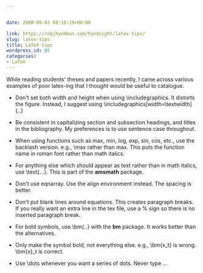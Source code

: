 ```yaml
---


date: 2008-09-03 08:18:19+00:00

link: https://robjhyndman.com/hyndsight/latex-tips/
slug: latex-tips
title: LaTeX tips
wordpress_id: 85
categories:
- LaTeX
---
```


While  reading students' theses and papers recently, I came across various  examples of poor latex-ing that I thought would be useful to catalogue.



	
  * Don't set both width and height when using \includegraphics. It distorts the figure.  Instead, I suggest using \includegraphics[width=\textwidth]{..}

	
  * Be consistent in capitalizing section and subsection  headings, and titles in the bibliography. My preferences is to use  sentence case throughout.

	
  * When using functions such as max, min, log, exp, sin, cos,  etc., use the backlash version. e.g., \max rather than max. This puts  the function name in roman font rather than math italics.

	
  * For anything else which should appear as text rather than in  math italics, use \text{...}. This is part of  the **amsmath** package.

	
  * Don't use eqnarray. Use the align environment instead. The spacing is better.

	
  * Don't put blank lines around equations. This creates  paragraph breaks. If you really want an extra line in the tex file, use  a % sign so there is no inserted paragraph break.

	
  * For bold symbols, use \bm{..} with the **bm** package. It works better than the alternatives.

	
  * Only make the symbol bold, not everything else. e.g., \bm{x_t} is wrong. \bm{x}_t is correct.

	
  * Use \dots whenever you want a series of dots. Never type ...


